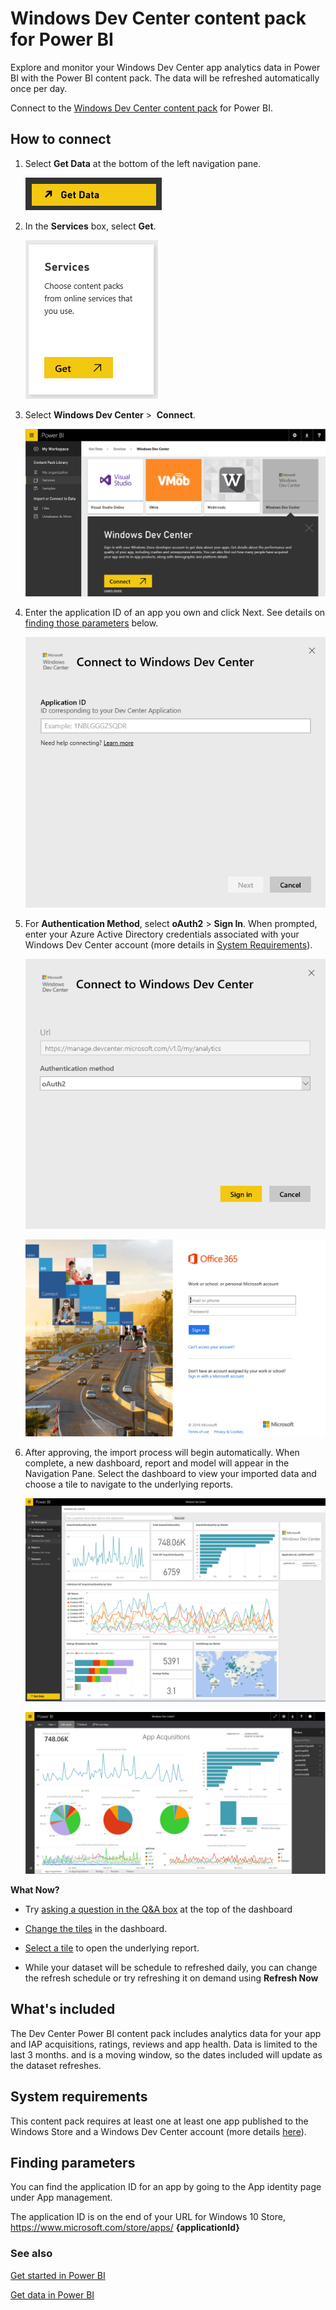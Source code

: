 <properties 
   pageTitle="Windows Dev Center content pack"
   description="Windows Dev Center content pack for Power BI"
   services="powerbi" 
   documentationCenter="" 
   authors="theresapalmer" 
   manager="mblythe" 
   backup=""
   editor=""
   tags=""
   qualityFocus="no"
   qualityDate=""/>
 
<tags
   ms.service="powerbi"
   ms.devlang="NA"
   ms.topic="article"
   ms.tgt_pltfrm="NA"
   ms.workload="powerbi"
   ms.date="03/10/2016"
   ms.author="tpalmer"/>
# Windows Dev Center content pack for Power&nbsp;BI

Explore and monitor your Windows Dev Center app analytics data in Power BI with the Power BI content pack. The data will be refreshed automatically once per day.

Connect to the [Windows Dev Center content pack](https://app.powerbi.com/getdata/services/devcenter) for Power BI.

## How to connect

1.  Select **Get Data** at the bottom of the left navigation pane.

	![](media/powerbi-content-pack-windows-dev-center/getdata.png)

2.  In the **Services** box, select **Get**.

	![](media/powerbi-content-pack-windows-dev-center/services.PNG)

3.  Select **Windows Dev Center** \>  **Connect**.

	![](media/powerbi-content-pack-windows-dev-center/connect.png)

4.  Enter the application ID of an app you own and click Next. See details on [finding those parameters](#FindingParams) below.

	![](media/powerbi-content-pack-windows-dev-center/params.png)

5. For **Authentication Method**, select **oAuth2** \> **Sign In**. When prompted, enter your Azure Active Directory credentials associated with your Windows Dev Center account (more details in [System Requirements](#Requirements)). 

	![](media/powerbi-content-pack-windows-dev-center/creds.png)
    
    ![](media/powerbi-content-pack-windows-dev-center/creds2.png)

6. After approving, the import process will begin automatically. When complete, a new dashboard, report and model will appear in the Navigation Pane. Select the dashboard to view your imported data and choose a tile to navigate to the underlying reports.

	![](media/powerbi-content-pack-windows-dev-center/dashboard.png)
    
    ![](media/powerbi-content-pack-windows-dev-center/report.png) 


**What Now?**

- Try [asking a question in the Q&A box](powerbi-service-q-and-a.md) at the top of the dashboard

- [Change the tiles](powerbi-service-edit-a-tile-in-a-dashboard.md) in the dashboard.

- [Select a tile](powerbi-service-dashboard-tiles.md) to open the underlying report.

- While your dataset will be schedule to refreshed daily, you can change the refresh schedule or try refreshing it on demand using **Refresh Now**


## What's included

The Dev Center Power BI content pack includes analytics data for your app and IAP acquisitions, ratings, reviews and app health. Data is limited to the last 3 months. and is a moving window, so the dates included will update as the dataset refreshes.

## System requirements
<a name="Requirements"></a>

This content pack requires at least one at least one app published to the Windows Store and a Windows Dev Center account (more details [here](https://msdn.microsoft.com/windows/uwp/publish/manage-account-users)).

## Finding parameters
<a name="FindingParams"></a>

You can find the application ID for an app by going to the App identity page under App management. 

The application ID is on the end of your URL for Windows 10 Store, https://www.microsoft.com/store/apps/ **{applicationId}** 

### See also

[Get started in Power BI](powerbi-service-get-started.md)

[Get data in Power BI](powerbi-service-get-data.md)
